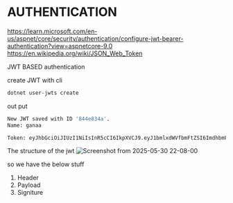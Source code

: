 # AUTHENTICATION

https://learn.microsoft.com/en-us/aspnet/core/security/authentication/configure-jwt-bearer-authentication?view=aspnetcore-9.0
https://en.wikipedia.org/wiki/JSON_Web_Token


JWT BASED authentication

create JWT with cli 

```sh
dotnet user-jwts create

```

out put 

```sh
New JWT saved with ID '844e834a'.
Name: ganaa

Token: eyJhbGciOiJIUzI1NiIsInR5cCI6IkpXVCJ9.eyJ1bmlxdWVfbmFtZSI6ImdhbmFhIiwic3ViIjoiZ2FuYWEiLCJqdGkiOiI4NDRlODM0YSIsImF1ZCI6WyJodHRwOi8vbG9jYWxob3N0OjM2MzcxIiwiaHR0cHM6Ly9sb2NhbGhvc3Q6NDQzMTYiLCJodHRwOi8vbG9jYWxob3N0OjUwNzYiLCJodHRwczovL2xvY2FsaG9zdDo3Mjk1Il0sIm5iZiI6MTc0ODYyMDUxNSwiZXhwIjoxNzU2NTY5MzE1LCJpYXQiOjE3NDg2MjA1MTUsImlzcyI6ImRvdG5ldC11c2VyLWp3dHMifQ.s35rsTUydYdyauX65IkeAzc_dyErd6ZWP4IUtHGVIlo

```

The structure of the jwt
![Screenshot from 2025-05-30 22-08-00](https://github.com/user-attachments/assets/c165864a-2b71-4888-931f-85cdaf003a04)

so we have the below stuff

1. Header
2. Payload
3. Signiture
